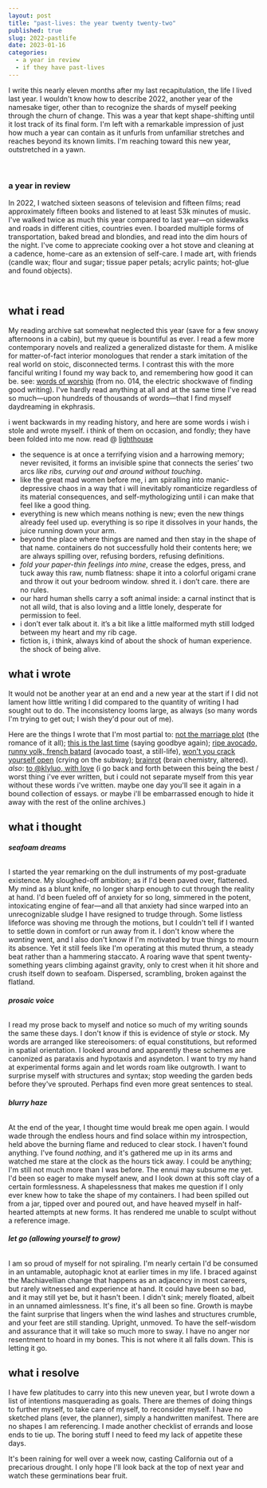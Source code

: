 ```yaml
---
layout: post
title: "past-lives: the year twenty twenty-two"
published: true
slug: 2022-pastlife
date: 2023-01-16
categories:
  - a year in review
  - if they have past-lives
---
```


I write this nearly eleven months after my last recapitulation, the life I lived last year. I wouldn't know how to describe 2022, another year of the namesake tiger, other than to recognize the shards of myself peeking through the churn of change. This was a year that kept shape-shifting until it lost track of its final form. I'm left with a remarkable impression of just how much a year can contain as it unfurls from unfamiliar stretches and reaches beyond its known limits. I'm reaching toward this new year, outstretched in a yawn.

<br />

### a year in review

In 2022, I watched sixteen seasons of television and fifteen films; read approximately fifteen books and listened to at least 53k minutes of music. I've walked twice as much this year compared to last year—on sidewalks and roads in different cities, countries even. I boarded multiple forms of transportation, baked bread and blondies, and read into the dim hours of the night. I've come to appreciate cooking over a hot stove and cleaning at a cadence, home-care as an extension of self-care. I made art, with friends (candle wax; flour and sugar; tissue paper petals; acrylic paints; hot-glue and found objects). 

<!--more-->

<br />

## what i read

My reading archive sat somewhat neglected this year (save for a few snowy afternoons in a cabin), but my queue is bountiful as ever. I read a few more contemporary novels and realized a generalized distaste for them. A mislike for matter-of-fact interior monologues that render a stark imitation of the real world on stoic, disconnected terms. I contrast this with the more fanciful writing I found my way back to, and remembering how good it can be. see: [words of worship](https://blog.kellyluo.me/2022-10/collections-014) (from no. 014, the electric shockwave of finding good writing). I've hardly read anything at all and at the same time I've read so much—upon hundreds of thousands of words—that I find myself daydreaming in ekphrasis.

i went backwards in my reading history, and here are some words i wish i stole and wrote myself. i think of them on occasion, and fondly; they have been folded into me now. read @ [lighthouse](https://lighthouse.kellyluo.me/) 

- the sequence is at once a terrifying vision and a harrowing memory; never revisited, it forms an invisible spine that connects the series’ two arcs *like ribs, curving out and around without touching*.
- like the great mad women before me, i am spiralling into manic-depressive chaos in a way that i will inevitably romanticize regardless of its material consequences, and self-mythologizing until i can make that feel like a good thing. 
- everything is new which means nothing is new; even the new things already feel used up. everything is so ripe it dissolves in your hands, the juice running down your arm.
- beyond the place where things are named and then stay in the shape of that name. containers do not successfully hold their contents here; we are always spilling over, refusing borders, refusing definitions.
- *fold your paper-thin feelings into mine*, crease the edges, press, and tuck away this raw, numb flatness: shape it into a colorful origami crane and throw it out your bedroom window. shred it. i don’t care. there are no rules.
- our hard human shells carry a soft animal inside: a carnal instinct that is not all wild, that is also loving and a little lonely, desperate for permission to feel.
- i don’t ever talk about it. it’s a bit like a little malformed myth still lodged between my heart and my rib cage.
- fiction is, i think, always kind of about the shock of human experience. the shock of being alive.


## what i wrote

It would not be another year at an end and a new year at the start if I did not lament how little writing I did compared to the quantity of writing I had sought out to do. The inconsistency looms large, as always (so many words I'm trying to get out; I wish they'd pour out of me). 

Here are the things I wrote that I'm most partial to:
[not the marriage plot](https://blog.kellyluo.me/2022-09/not-the-marriage-plot) (the romance of it all); [this is the last time](https://blog.kellyluo.me/2022-11/this-is-the-last-time) (saying goodbye again); [ripe avocado, runny yolk, french batard](https://blog.kellyluo.me/2022-11/still-life-avocado-toast) (avocado toast, a still-life), [won't you crack yourself open](https://blog.kellyluo.me/2022-12/crack-yourself-open) (crying on the subway); [brainrot](https://blog.kellyluo.me/2022-11/brainrot) (brain chemistry, altered). *also*: [to @klyluo, with love](https://blog.kellyluo.me/2022-11/to-klyluo-with-love) (i go back and forth between this being the best / worst thing i've ever written, but i could not separate myself from this year without these words i've written. maybe one day you'll see it again in a bound collection of essays. or maybe i'll be embarrassed enough to hide it away with the rest of the online archives.)


## what i thought

###### **seafoam dreams**
I started the year remarking on the dull instruments of my post-graduate existence. My sloughed-off ambition; as if I'd been paved over, flattened. My mind as a blunt knife, no longer sharp enough to cut through the reality at hand. I'd been fueled off of anxiety for so long, simmered in the potent, intoxicating engine of fear—and all that anxiety had since warped into an unrecognizable sludge I have resigned to trudge through. Some listless lifeforce was shoving me through the motions, but I couldn't tell if I wanted to settle down in comfort or run away from it. I don't know where the *wanting* went, and I also don't know if I'm motivated by true things to mourn its absence. Yet it still feels like I'm operating at this muted thrum, a steady beat rather than a hammering staccato. A roaring wave that spent twenty-something years climbing against gravity, only to crest when it hit shore and crush itself down to seafoam. Dispersed, scrambling, broken against the flatland.

###### **prosaic voice**
I read my prose back to myself and notice so much of my writing sounds the same these days. I don't know if this is evidence of style *or* stock. My words are arranged like stereoisomers: of equal constitutions, but reformed in spatial orientation. I looked around and apparently these schemes are canonized as parataxis and hypotaxis and asyndeton. I want to try my hand at experimental forms again and let words roam like outgrowth. I want to surprise myself with structures and syntax; stop weeding the garden beds before they've sprouted. Perhaps find even more great sentences to steal. 

###### **blurry haze**
At the end of the year, I thought time would break me open again. I would wade through the endless hours and find solace within my introspection, held above the burning flame and reduced to clear stock. I haven't found anything. I've found *nothing*, and it's gathered me up in its arms and watched me stare at the clock as the hours tick away. I could be anything; I'm still not much more than I was before. The ennui may subsume me yet. I'd been so eager to make myself anew, and I look down at this soft clay of a certain formlessness. A shapelessness that makes me question if I only ever knew how to take the shape of my containers. I had been spilled out from a jar, tipped over and poured out, and have heaved myself in half-hearted attempts at new forms. It has rendered me unable to sculpt without a reference image. 

###### **let go (allowing yourself to grow)**
I am so proud of myself for not spiraling. I'm nearly certain I'd be consumed in an untamable, autophagic knot at earlier times in my life. I braced against the Machiavellian change that happens as an adjacency in most careers, but rarely witnessed and experience at hand. It could have been so bad, and it may still yet be, but it hasn't been. I didn't sink; merely floated, albeit in an unnamed aimlessness. It's fine, it's all been so fine. Growth is maybe the faint surprise that lingers when the wind lashes and structures crumble, and your feet are still standing. Upright, unmoved. To have the self-wisdom and assurance that it will take so much more to sway. I have no anger nor resentment to hoard in my bones. This is not where it all falls down. This is letting it go.


## what i resolve
I have few platitudes to carry into this new uneven year, but I wrote down a list of intentions masquerading as goals. There are themes of doing things to further myself, to take care of myself, to reconsider myself. I have no sketched plans (ever, the planner), simply a handwritten manifest. There are no shapes I am referencing. I made another checklist of errands and loose ends to tie up. The boring stuff I need to feed my lack of appetite these days. 

It's been raining for well over a week now, casting California out of a precarious drought. I only hope I'll look back at the top of next year and watch these germinations bear fruit.